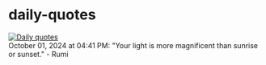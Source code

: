# daily-quotes
[![Daily quotes](https://github.com/ceepu8/daily-quotes/actions/workflows/daily-quote.yml/badge.svg)](https://github.com/ceepu8/daily-quotes/actions/workflows/daily-quote.yml)<br/>
October 01, 2024 at 04:41 PM: "Your light is more magnificent than sunrise or sunset." - Rumi
